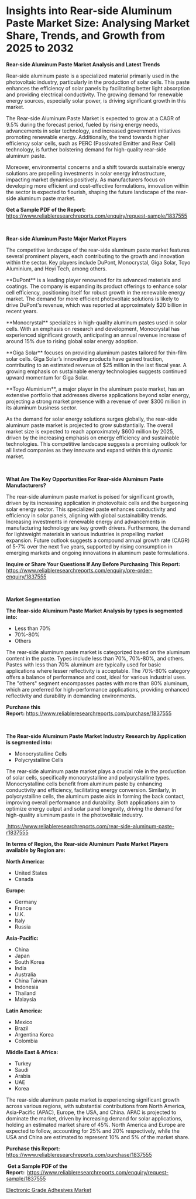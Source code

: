 <p><h1>Insights into Rear-side Aluminum Paste Market Size: Analysing Market Share, Trends, and Growth from 2025 to 2032</h1></p><p><strong>Rear-side Aluminum Paste Market Analysis and Latest Trends</strong></p>
<p><p>Rear-side aluminum paste is a specialized material primarily used in the photovoltaic industry, particularly in the production of solar cells. This paste enhances the efficiency of solar panels by facilitating better light absorption and providing electrical conductivity. The growing demand for renewable energy sources, especially solar power, is driving significant growth in this market.</p><p>The Rear-side Aluminum Paste Market is expected to grow at a CAGR of 9.5% during the forecast period, fueled by rising energy needs, advancements in solar technology, and increased government initiatives promoting renewable energy. Additionally, the trend towards higher efficiency solar cells, such as PERC (Passivated Emitter and Rear Cell) technology, is further bolstering demand for high-quality rear-side aluminum paste.</p><p>Moreover, environmental concerns and a shift towards sustainable energy solutions are propelling investments in solar energy infrastructure, impacting market dynamics positively. As manufacturers focus on developing more efficient and cost-effective formulations, innovation within the sector is expected to flourish, shaping the future landscape of the rear-side aluminum paste market.</p></p>
<p><strong>Get a Sample PDF of the Report:&nbsp;</strong> <a href="https://www.reliableresearchreports.com/enquiry/request-sample/1837555?utm_campaign=3446&utm_medium=2&utm_source=Github&utm_content=ia&utm_term=03042025&utm_id=rear-side-aluminum-paste">https://www.reliableresearchreports.com/enquiry/request-sample/1837555</a></p>
<p>&nbsp;</p>
<p><strong>Rear-side Aluminum Paste Major Market Players</strong></p>
<p><p>The competitive landscape of the rear-side aluminum paste market features several prominent players, each contributing to the growth and innovation within the sector. Key players include DuPont, Monocrystal, Giga Solar, Toyo Aluminium, and Hoyi Tech, among others.</p><p>**DuPont** is a leading player renowned for its advanced materials and coatings. The company is expanding its product offerings to enhance solar cell efficiency, positioning itself for robust growth in the renewable energy market. The demand for more efficient photovoltaic solutions is likely to drive DuPont's revenue, which was reported at approximately $20 billion in recent years.</p><p>**Monocrystal** specializes in high-quality aluminum pastes used in solar cells. With an emphasis on research and development, Monocrystal has experienced significant growth, anticipating an annual revenue increase of around 15% due to rising global solar energy adoption. </p><p>**Giga Solar** focuses on providing aluminum pastes tailored for thin-film solar cells. Giga Solar’s innovative products have gained traction, contributing to an estimated revenue of $25 million in the last fiscal year. A growing emphasis on sustainable energy technologies suggests continued upward momentum for Giga Solar.</p><p>**Toyo Aluminium**, a major player in the aluminum paste market, has an extensive portfolio that addresses diverse applications beyond solar energy, projecting a strong market presence with a revenue of over $300 million in its aluminum business sector.</p><p>As the demand for solar energy solutions surges globally, the rear-side aluminum paste market is projected to grow substantially. The overall market size is expected to reach approximately $600 million by 2025, driven by the increasing emphasis on energy efficiency and sustainable technologies. This competitive landscape suggests a promising outlook for all listed companies as they innovate and expand within this dynamic market.</p></p>
<p>&nbsp;</p>
<p><strong>What Are The Key Opportunities For Rear-side Aluminum Paste Manufacturers?</strong></p>
<p><p>The rear-side aluminum paste market is poised for significant growth, driven by its increasing application in photovoltaic cells and the burgeoning solar energy sector. This specialized paste enhances conductivity and efficiency in solar panels, aligning with global sustainability trends. Increasing investments in renewable energy and advancements in manufacturing technology are key growth drivers. Furthermore, the demand for lightweight materials in various industries is propelling market expansion. Future outlook suggests a compound annual growth rate (CAGR) of 5-7% over the next five years, supported by rising consumption in emerging markets and ongoing innovations in aluminum paste formulations.</p></p>
<p><strong>Inquire or Share Your Questions If Any Before Purchasing This Report:</strong> <a href="https://www.reliableresearchreports.com/enquiry/pre-order-enquiry/1837555?utm_campaign=3446&utm_medium=2&utm_source=Github&utm_content=ia&utm_term=03042025&utm_id=rear-side-aluminum-paste">https://www.reliableresearchreports.com/enquiry/pre-order-enquiry/1837555</a></p>
<p>&nbsp;</p>
<p><strong>Market Segmentation</strong></p>
<p><strong>The Rear-side Aluminum Paste Market Analysis by types is segmented into:</strong></p>
<p><ul><li>Less than 70%</li><li>70%-80%</li><li>Others</li></ul></p>
<p><p>The rear-side aluminum paste market is categorized based on the aluminum content in the paste. Types include less than 70%, 70%-80%, and others. Pastes with less than 70% aluminum are typically used for basic applications where lesser reflectivity is acceptable. The 70%-80% category offers a balance of performance and cost, ideal for various industrial uses. The "others" segment encompasses pastes with more than 80% aluminum, which are preferred for high-performance applications, providing enhanced reflectivity and durability in demanding environments.</p></p>
<p><strong>Purchase this Report:&nbsp;</strong><a href="https://www.reliableresearchreports.com/purchase/1837555?utm_campaign=3446&utm_medium=2&utm_source=Github&utm_content=ia&utm_term=03042025&utm_id=rear-side-aluminum-paste">https://www.reliableresearchreports.com/purchase/1837555</a></p>
<p>&nbsp;</p>
<p><strong>The Rear-side Aluminum Paste Market Industry Research by Application is segmented into:</strong></p>
<p><ul><li>Monocrystalline Cells</li><li>Polycrystalline Cells</li></ul></p>
<p><p>The rear-side aluminum paste market plays a crucial role in the production of solar cells, specifically monocrystalline and polycrystalline types. Monocrystalline cells benefit from aluminum paste by enhancing conductivity and efficiency, facilitating energy conversion. Similarly, in polycrystalline cells, the aluminum paste aids in forming the back contact, improving overall performance and durability. Both applications aim to optimize energy output and solar panel longevity, driving the demand for high-quality aluminum paste in the photovoltaic industry.</p></p>
<p><a href="https://www.reliableresearchreports.com/rear-side-aluminum-paste-r1837555?utm_campaign=3446&utm_medium=2&utm_source=Github&utm_content=ia&utm_term=03042025&utm_id=rear-side-aluminum-paste">&nbsp;https://www.reliableresearchreports.com/rear-side-aluminum-paste-r1837555</a></p>
<p><strong>In terms of Region, the Rear-side Aluminum Paste Market Players available by Region are:</strong></p>
<p>
    <p> <strong> North America: </strong>
        <ul>
            <li>United States</li>
            <li>Canada</li>
        </ul>
        </p> 
    <p> <strong> Europe: </strong>
        <ul>
            <li>Germany</li>
            <li>France</li>
            <li>U.K.</li>
            <li>Italy</li>
            <li>Russia</li>
        </ul>
        </p> 
    <p> <strong> Asia-Pacific: </strong>
        <ul>
            <li>China</li>
            <li>Japan</li>
            <li>South Korea</li>
            <li>India</li>
            <li>Australia</li>
            <li>China Taiwan</li>
            <li>Indonesia</li>
            <li>Thailand</li>
            <li>Malaysia</li>
        </ul>
        </p> 
    <p> <strong> Latin America: </strong>
        <ul>
            <li>Mexico</li>
            <li>Brazil</li>
            <li>Argentina Korea</li>
            <li>Colombia</li>
        </ul>
        </p> 
    <p> <strong> Middle East & Africa: </strong>
        <ul>
            <li>Turkey</li>
            <li>Saudi</li>
            <li>Arabia</li>
            <li>UAE</li>
            <li>Korea</li>
        </ul>
    </p>
    </p>
<p><p>The rear-side aluminum paste market is experiencing significant growth across various regions, with substantial contributions from North America, Asia-Pacific (APAC), Europe, the USA, and China. APAC is projected to dominate the market, driven by increasing demand for solar applications, holding an estimated market share of 45%. North America and Europe are expected to follow, accounting for 25% and 20% respectively, while the USA and China are estimated to represent 10% and 5% of the market share.</p></p>
<p><strong>Purchase this Report: </strong><a href="https://www.reliableresearchreports.com/purchase/1837555?utm_campaign=3446&utm_medium=2&utm_source=Github&utm_content=ia&utm_term=03042025&utm_id=rear-side-aluminum-paste">https://www.reliableresearchreports.com/purchase/1837555</a></p>
<p>&nbsp;<strong>Get a Sample PDF of the Report:&nbsp;&nbsp;</strong><a href="https://www.reliableresearchreports.com/enquiry/request-sample/1837555?utm_campaign=3446&utm_medium=2&utm_source=Github&utm_content=ia&utm_term=03042025&utm_id=rear-side-aluminum-paste">https://www.reliableresearchreports.com/enquiry/request-sample/1837555</a></p>
<p><strong></strong></p>
<p><p><a href="https://github.com/lanuskarnajc/Market-Research-Report-List-1/blob/main/electronic-grade-adhesives-market.md?utm_campaign=3446&utm_medium=2&utm_source=Github&utm_content=ia&utm_term=03042025&utm_id=rear-side-aluminum-paste">Electronic Grade Adhesives Market</a></p></p>